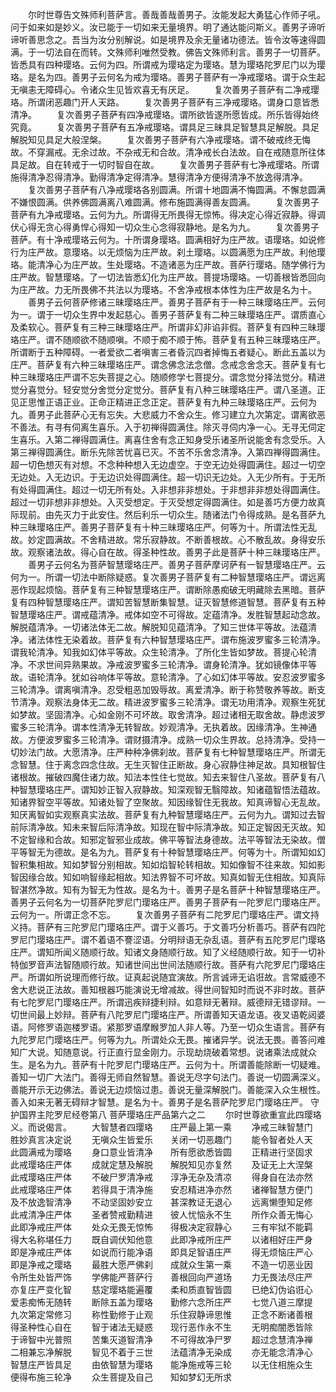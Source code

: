<!-- { "loadSidebar": true } -->
　　尔时世尊告文殊师利菩萨言。善哉善哉善男子。汝能发起大勇猛心作师子吼。问于如来如是妙义。汝已能于一切如来无量境界。明了通达能问斯义。善男子谛听谛听善思念之。吾当为汝分别解说。如是境界及余无量诸功德法。皆令汝等速得圆满。于一切法自在而转。文殊师利唯然受教。佛告文殊师利言。善男子一切菩萨。皆悉具有四种璎珞。云何为四。所谓戒为璎珞定为璎珞。慧为璎珞陀罗尼门以为璎珞。是名为四。善男子云何名为戒为璎珞。善男子菩萨有一净戒璎珞。谓于众生起无嗔恚无障碍心。令诸众生见皆欢喜无有厌足。
　　复次善男子菩萨有二净戒璎珞。所谓闭恶趣门开人天路。
　　复次善男子菩萨有三净戒璎珞。谓身口意皆悉清净。
　　复次善男子菩萨有四净戒璎珞。谓所欲皆遂所愿皆成。所乐皆得始终究竟。
　　复次善男子菩萨有五净戒璎珞。谓具足三昧具足智慧具足解脱。具足解脱知见具足大般涅槃。
　　复次善男子菩萨有六净戒璎珞。谓不破戒终无悔故。不穿漏戒。无余过故。不杂戒无和合故。清净戒长白法故。自在戒随意所往体具足故。自在转戒于一切时智自在故。
　　复次善男子菩萨有七净戒璎珞。所谓施得清净忍得清净。勤得清净定得清净。慧得清净方便得清净不放逸得清净。
　　复次善男子菩萨有八净戒璎珞各别圆满。所谓十地圆满不悔圆满。不懈怠圆满不嫌恨圆满。供养佛圆满离八难圆满。修布施圆满得善友圆满。
　　复次善男子菩萨有九净戒璎珞。云何为九。所谓得无所畏得无惊怖。得决定心得近寂静。得调伏心得无贪心得勇悍心得知一切众生心念得寂静地。是名为九。
　　复次善男子菩萨。有十净戒璎珞云何为。十所谓身璎珞。圆满相好为庄严故。语璎珞。如说修行为庄严故。意璎珞。以无烦恼为庄严故。刹土璎珞。以圆满愿为庄严故。利他璎珞。能清净心为庄严故。生处璎珞。不造诸恶为庄严故。菩萨行璎珞。随学佛行为庄严故。智慧璎珞。了一切法皆悉幻化为庄严故。菩提场璎珞。一切善根皆悉回向为庄严故。力无所畏佛不共法以为璎珞。不舍净戒根本体性为庄严故是名为十。
　　善男子云何菩萨修诸三昧璎珞庄严。善男子菩萨有于一种三昧璎珞庄严。云何为一。谓于一切众生界中发起慈心。善男子菩萨复有二种三昧璎珞庄严。谓质直心及柔软心。菩萨复有三种三昧璎珞庄严。所谓非幻非谄非假。菩萨复有四种三昧璎珞庄严。谓不随顺欲不随顺嗔。不顺于痴不顺于怖。菩萨复有五种三昧璎珞庄严。所谓断于五种障碍。一者爱欲二者嗔害三者昏沉四者掉悔五者疑心。断此五盖以为庄严。菩萨复有六种三昧璎珞庄严。谓念佛念法念僧。念戒念舍念天。菩萨复有七种三昧璎珞庄严谓不忘失菩提之心。随顺修学七菩提分。谓念觉分择法觉分。精进觉分喜觉分。轻安觉分舍觉分定觉分。菩萨复有八种三昧璎珞庄严。谓八圣道。正见正思惟正语正业。正命正精进正念正定。菩萨复有九种三昧璎珞庄严。云何为九。善男子此菩萨心无有忘失。大悲威力不舍众生。修习建立九次第定。谓离欲恶不善法。有寻有伺离生喜乐。入于初禅得圆满住。除灭寻伺内净一心。无寻无伺定生喜乐。入第二禅得圆满住。离喜住舍有念正知身受乐诸圣所说能舍有念受乐。入第三禅得圆满住。断乐先除苦忧喜已灭。不苦不乐舍念清净。入第四禅得圆满住。超一切色想灭有对想。不念种种想入无边虚空。于空无边处得圆满住。超过一切空无边处。入无边识。于无边识处得圆满住。超一切识无边处。入无少所有。于无所有处得圆满住。超过一切无所有处。入非想非非想处。于非想非非想处得圆满住。超过一切非想非非想处。入灭受想定。于灭受想定得圆满住。如是善巧方便力故真际现前。由先灭力于此安住。然后利乐一切众生。随诸法门令得成熟。是名菩萨九种三昧璎珞庄严。善男子菩萨复有十种三昧璎珞庄严。何等为十。所谓法性无乱故。妙定圆满故。不舍精进故。常乐寂静故。不断善根故。心不散乱故。身得安乐故。观察诸法故。得心自在故。得圣种性故。善男子此是菩萨十种三昧璎珞庄严。
　　善男子云何名为菩萨智慧璎珞庄严。善男子菩萨摩诃萨有一智慧璎珞庄严。云何为一。所谓一切法中断除疑惑。复次善男子菩萨复有二种智慧璎珞庄严。谓远离恶作现起烦恼。菩萨复有三种智慧璎珞庄严。谓断除愚痴破无明藏除去黑暗。菩萨复有四种智慧璎珞庄严。谓知苦智慧断集智慧。证灭智慧修道智慧。菩萨复有五种智慧璎珞庄严。谓戒蕴清净。戒体如空不可得故。定蕴清净。发胜智慧起动念故。解脱蕴清净。一切诸法体无二故。解脱知见蕴清净。了知三世体平等故。法蕴清净。诸法体性无染着故。菩萨复有六种智慧璎珞庄严。谓布施波罗蜜多三轮清净。谓我轮清净。知我如幻体平等故。众生轮清净。了所化生皆如梦故。菩提心轮清净。不求世间异熟果故。净戒波罗蜜多三轮清净。谓身轮清净。犹如镜像体平等故。语轮清净。犹如谷响体平等故。意轮清净。了心如幻体平等故。安忍波罗蜜多三轮清净。谓离嗔清净。忍受粗恶加毁辱故。离爱清净。断于称赞敬养等故。断支节清净。观察法身体无二故。精进波罗蜜多三轮清净。谓无功用清净。观察生死犹如梦故。坚固清净。心如金刚不可坏故。取舍清净。超过诸相无取舍故。静虑波罗蜜多三轮清净。谓本性清净无转智故。妙观清净。无执着故。因缘清净。生神通故。方便波罗蜜多三轮清净。谓财摄清净。成熟一切众生界故。总持清净。受持一切妙法门故。大愿清净。庄严种种净佛刹故。菩萨复有七种智慧璎珞庄严。所谓无念智慧。住于离念四念住故。无生灭智住正断故。身心寂静住神足故。具知根智住诸根故。摧破四魔住诸力故。知法本性住七觉故。知去来智住八圣故。菩萨复有八种智慧璎珞庄严。谓知妙正智入寂静故。知深观智无翳障故。知诸蕴智悟法蕴故。知诸界智空平等故。知诸处智了空聚故。知因缘智住无我故。知真谛智心无乱故。知厌离智如实观察真实法故。菩萨复有九种智慧璎珞庄严。云何为九。谓知过去智前际清净故。知未来智后际清净故。知现在智中际清净故。知正定智因无灭故。知不定智缘和合故。知邪定智邪业成故。佛平等智法身德故。法平等智法无染故。僧平等智无为德故。是名为九。菩萨复有十种智慧璎珞庄严。何等为十。所谓知如幻智积集相故。知如梦智分别相故。知如焰智轮转相故。知如像智不往来故。知如影智因缘合故。知如响智缘起相故。知法界智不可坏故。知真如智无住相故。知真际智湛然净故。知有为智无为性故。是名为十。善男子是名菩萨十种智慧璎珞庄严。善男子云何名为一切菩萨陀罗尼门璎珞庄严。善男子菩萨有一陀罗尼门璎珞庄严。云何为一。所谓正念不忘。
　　复次善男子菩萨有二陀罗尼门璎珞庄严。谓文持义持。菩萨有三陀罗尼门璎珞庄严。谓于义善巧。于文善巧分析善巧。菩萨有四陀罗尼门璎珞庄严。谓不着语不謇涩语。分明辩语无杂乱语。菩萨有五陀罗尼门璎珞庄严。谓知所闻义随顺行故。知诸文身随顺行故。知了义经随顺行故。知于一切补特伽罗音声法智随顺行故。知诸世间出世间法随顺行故。菩萨有六陀罗尼门璎珞庄严。所谓如所说理而修行故。证真起说随宜演故。所言诚谛无谄诳故。言常威德不舍大悲说正法故。善知根器巧能演说无增减故。得世间智知时而说不非时故。菩萨有七陀罗尼门璎珞庄严。所谓迅疾辩捷利辩。如意辩无著辩。威德辩无错谬辩。一切世间最上妙辩。菩萨有八陀罗尼门璎珞庄严。所谓善知天语龙语。夜叉语乾闼婆语。阿修罗语迦楼罗语。紧那罗语摩睺罗加人非人等。乃至一切众生语言。菩萨有九陀罗尼门璎珞庄严。何等为九。所谓处众无畏。摧诸异学。说法无畏。善答问难知广大说。知随意说。行正直行显金刚力。示现劫烧破着常想。说诸乘法成就众生。是名为九。菩萨有十陀罗尼门璎珞庄严。云何为十。所谓善能除断一切疑难。善知一切广大法门。善得无师自然智慧。善说无尽字句法门。善说一切圆满深义。善能开示无边佛法。善说无边烦恼过患。善说无量深解脱门。善能深入众生根性。善入如来无著无碍辩才智慧。是名为十。善男子是名菩萨陀罗尼门璎珞庄严。
守护国界主陀罗尼经卷第八
菩萨璎珞庄严品第六之二
　　尔时世尊欲重宣此四璎珞义。而说偈言。
　　大智慧者四璎珞　　庄严最上第一乘
　　净戒三昧智慧门　　胜妙真言决定说
　　无嗔众生皆爱乐　　关闭一切恶趣门
　　能令智者处人天　　此圆满戒为璎珞
　　身口意业皆清净　　所有愿欲悉皆圆
　　正精进行坚固求　　此戒璎珞庄严体
　　成就定慧及解脱　　解脱知见亦复然
　　及证无上大涅槃　　此戒璎珞庄严体
　　不破尸罗清净戒　　淳净无杂及清凉
　　得身自在法亦然　　此戒璎珞庄严体
　　若得具于清净施　　安忍精进净亦然
　　诸禅智慧方便门　　及不放逸智清净
　　不动坚固妙安立　　甚深教证无退心
　　远离懒堕知足修　　此戒清净庄严体
　　圣者赞戒勤精进　　彼人忧恼永不生
　　所作众善无悔心　　此即净戒庄严体
　　处众无畏无惊怖　　得极决定寂静心
　　三有牢狱不能羁　　得大名称堪任力
　　既自调伏知他意　　此即净戒所庄严
　　以诸相好庄严身　　即是净戒庄严体
　　如说而行能净语　　即具足智语庄严
　　得无烦恼庄严心　　即是净戒之璎珞
　　最胜大愿严佛刹　　成就众生第一乘
　　不造一切恶业因　　令所生处皆严饰
　　学佛能严菩萨行　　善根回向严道场
　　力无畏法尽庄严　　亦复庄严变化智
　　慈定璎珞能遍覆　　柔和质直智皆圆
　　已绝幻伪谄诳心　　爱恚痴怖无随转
　　断除五盖为璎珞　　勤修六念所庄严
　　七觉八道三摩提　　九次第定常修习
　　称性勤修于止观　　乐住寂静谛思惟
　　正念不断诸善根　　得圣种性心自在
　　智于诸法无疑惑　　现行恶作永不生
　　无明痴闇悉皆除　　于谛智中光普照
　　苦集灭道智清净　　不可得故净尸罗
　　超过念慧清净禅　　二相兼忘净解脱
　　智见不着于三世　　法蕴清净无染成
　　亦无能念清净心　　智慧庄严皆具足
　　由依智慧为璎珞　　能净施戒等三轮
　　以无住相施众生　　便得布施三轮净
　　众生菩提及自己　　知如梦幻无所求
